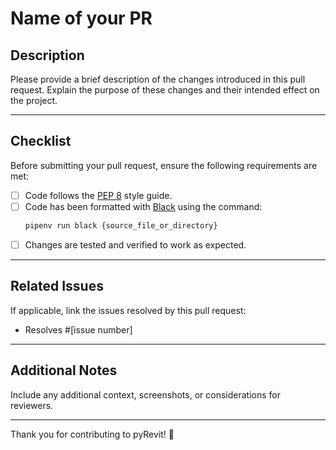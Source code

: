 
# Name of your PR

## Description

Please provide a brief description of the changes introduced in this pull request. Explain the purpose of these changes and their intended effect on the project.

---

## Checklist

Before submitting your pull request, ensure the following requirements are met:

- [ ] Code follows the [PEP 8](https://peps.python.org/pep-0008/) style guide.
- [ ] Code has been formatted with [Black](https://github.com/psf/black) using the command:
  ```bash
  pipenv run black {source_file_or_directory}
  ```
- [ ] Changes are tested and verified to work as expected.

---

## Related Issues

If applicable, link the issues resolved by this pull request:

- Resolves #[issue number]

---

## Additional Notes

Include any additional context, screenshots, or considerations for reviewers.

---

Thank you for contributing to pyRevit! 🎉
